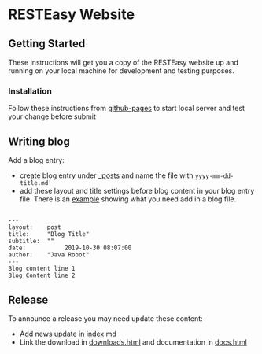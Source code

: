 # RESTEasy Website

## Getting Started

These instructions will get you a copy of the RESTEasy website up and running on your local machine for development and testing purposes.

### Installation

Follow these instructions from [github-pages](https://help.github.com/en/github/working-with-github-pages/testing-your-github-pages-site-locally-with-jekyll)
to start local server and test your change before submit

## Writing blog

Add a blog entry:
- create blog entry under [_posts](https://github.com/jimma/resteasy-website/tree/master/_posts)
  and name the file with `yyyy-mm-dd-title.md'`
- add these layout and title settings before blog content in your blog entry file. There is an [example](https://github.com/jimma/resteasy-website/blob/master/_posts/2019-10-08-looking-to-the-future.md) showing what you need add in a blog file.
```

---
layout:    post
title:     "Blog Title"
subtitle:  ""
date:           2019-10-30 08:07:00
author:    "Java Robot"
---
Blog content line 1
Blog Content line 2
```
## Release

To announce a release you may need update these content:

- Add news update in [index.md](https://github.com/jimma/resteasy-website/blob/master/index.md)
- Link the download in [downloads.html](https://github.com/jimma/resteasy-website/blob/master/downloads.html) and documentation in [docs.html](https://github.com/jimma/resteasy-website/blob/master/docs.html)
